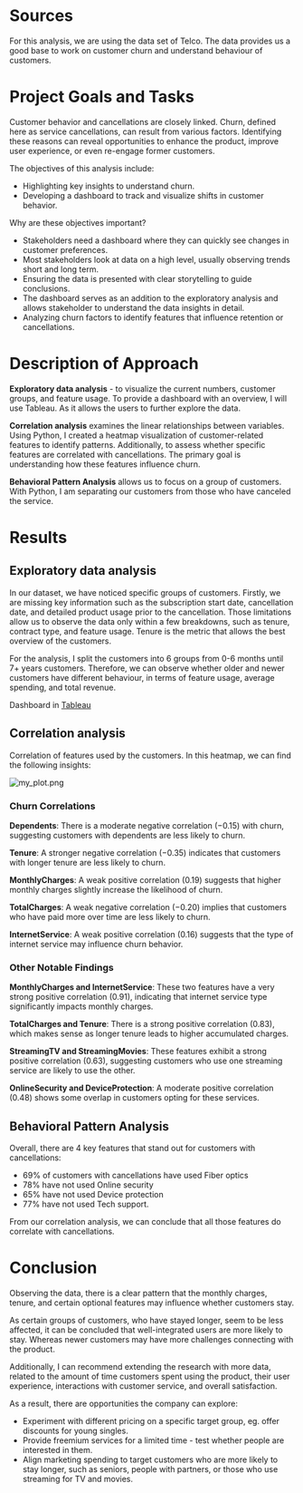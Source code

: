 # Sources

For this analysis, we are using the data set of Telco. The data provides us a good base to work on customer churn and understand behaviour of customers.  

# **Project Goals and Tasks**

Customer behavior and cancellations are closely linked. Churn, defined here as service cancellations, can result from various factors. Identifying these reasons can reveal opportunities to enhance the product, improve user experience, or even re-engage former customers.

The objectives of this analysis include:

- Highlighting key insights to understand churn.
- Developing a dashboard to track and visualize shifts in customer behavior.

Why are these objectives important? 

- Stakeholders need a dashboard where they can quickly see changes in customer preferences.
- Most stakeholders look at data on a high level, usually observing trends short and long term.
- Ensuring the data is presented with clear storytelling to guide conclusions.
- The dashboard serves as an addition to the exploratory analysis and allows stakeholder to understand the data insights in detail.
- Analyzing churn factors to identify features that influence retention or cancellations.

# **Description of Approach**

**Exploratory data analysis** - to visualize the current numbers, customer groups, and feature usage. To provide a dashboard with an overview, I will use Tableau. As it allows the users to further explore the data.

**Correlation analysis** examines the linear relationships between variables. Using Python, I created a heatmap visualization of customer-related features to identify patterns. Additionally, to assess whether specific features are correlated with cancellations. The primary goal is understanding how these features influence churn.

**Behavioral Pattern Analysis** allows us to focus on a group of customers. With Python, I am separating our customers from those who have canceled the service. 

# **Results**

## **Exploratory data analysis**

In our dataset, we have noticed specific groups of customers. Firstly, we are missing key information such as the subscription start date, cancellation date, and detailed product usage prior to the cancellation. Those limitations allow us to observe the data only within a few breakdowns, such as tenure, contract type, and feature usage. Tenure is the metric that allows the best overview of the customers.  

For the analysis, I split the customers into 6 groups from 0-6 months until 7+ years customers. Therefore, we can observe whether older and newer customers have different behaviour, in terms of feature usage, average spending, and total revenue.

Dashboard in [Tableau](https://public.tableau.com/app/profile/tsveti.dichevska/viz/CustomerChurnAnalysis_17431919748760/CustomerChurnAnalysis)

## **Correlation analysis**

Correlation of features used by the customers. In this heatmap, we can find the following insights: 

![my_plot.png](attachment:fa70632a-0d74-44fd-8061-d90fcb80a503:my_plot.png)

### Churn Correlations

**Dependents**: There is a moderate negative correlation (−0.15) with churn, suggesting customers with dependents are less likely to churn.

**Tenure**: A stronger negative correlation (−0.35) indicates that customers with longer tenure are less likely to churn.

**MonthlyCharges**: A weak positive correlation (0.19) suggests that higher monthly charges slightly increase the likelihood of churn.

**TotalCharges**: A weak negative correlation (−0.20) implies that customers who have paid more over time are less likely to churn.

**InternetService**: A weak positive correlation (0.16) suggests that the type of internet service may influence churn behavior.

### Other Notable Findings

**MonthlyCharges and InternetService**: These two features have a very strong positive correlation (0.91), indicating that internet service type significantly impacts monthly charges.

**TotalCharges and Tenure**: There is a strong positive correlation (0.83), which makes sense as longer tenure leads to higher accumulated charges.

**StreamingTV and StreamingMovies**: These features exhibit a strong positive correlation (0.63), suggesting customers who use one streaming service are likely to use the other.

**OnlineSecurity and DeviceProtection**: A moderate positive correlation (0.48) shows some overlap in customers opting for these services.

## **Behavioral Pattern Analysis**

Overall, there are 4 key features that stand out for customers with cancellations: 

- 69% of customers with cancellations have used Fiber optics
- 78% have not used Online security
- 65% have not used Device protection
- 77% have not used Tech support.

From our correlation analysis, we can conclude that all those features do correlate with cancellations. 

# Conclusion

Observing the data, there is a clear pattern that the monthly charges, tenure, and certain optional features may influence whether customers stay. 

As certain groups of customers, who have stayed longer, seem to be less affected, it can be concluded that well-integrated users are more likely to stay. Whereas newer customers may have more challenges connecting with the product. 

Additionally, I can recommend extending the research with more data, related to the amount of time customers spent using the product, their user experience, interactions with customer service, and overall satisfaction.

As a result, there are opportunities the company can explore:

- Experiment with different pricing on a specific target group, eg. offer discounts for young singles.
- Provide freemium services for a limited time - test whether people are interested in them.
- Align marketing spending to target customers who are more likely to stay longer, such as seniors, people with partners, or those who use streaming for TV and movies.
